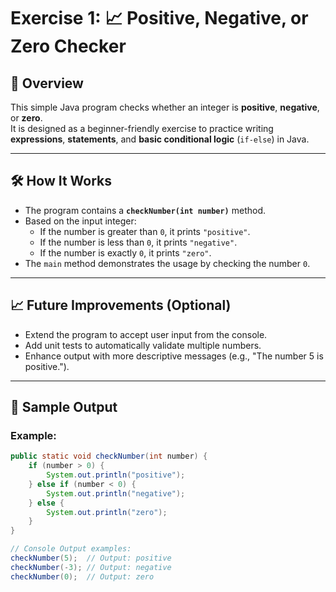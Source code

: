 # Exercise 1: 📈 Positive, Negative, or Zero Checker

## 📝 Overview

This simple Java program checks whether an integer is **positive**, **negative**, or **zero**.  
It is designed as a beginner-friendly exercise to practice writing **expressions**, 
**statements**, and **basic conditional logic** (`if-else`) in Java.

---

## 🛠️ How It Works

- The program contains a **`checkNumber(int number)`** method.
- Based on the input integer:
    - If the number is greater than `0`, it prints `"positive"`.
    - If the number is less than `0`, it prints `"negative"`.
    - If the number is exactly `0`, it prints `"zero"`.
- The `main` method demonstrates the usage by checking the number `0`.

---

## 📈 Future Improvements (Optional)
- Extend the program to accept user input from the console.
- Add unit tests to automatically validate multiple numbers.
- Enhance output with more descriptive messages (e.g., "The number 5 is positive.").

---

## 🚀 Sample Output

### Example:

```java
public static void checkNumber(int number) {
    if (number > 0) {
        System.out.println("positive");
    } else if (number < 0) {
        System.out.println("negative");
    } else {
        System.out.println("zero");
    }
}

// Console Output examples:
checkNumber(5);  // Output: positive
checkNumber(-3); // Output: negative
checkNumber(0);  // Output: zero
